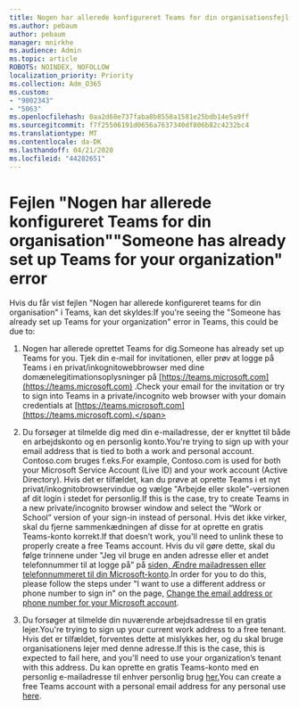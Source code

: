 ```yaml
---
title: Nogen har allerede konfigureret Teams for din organisationsfejl
ms.author: pebaum
author: pebaum
manager: mnirkhe
ms.audience: Admin
ms.topic: article
ROBOTS: NOINDEX, NOFOLLOW
localization_priority: Priority
ms.collection: Adm_O365
ms.custom:
- "9002343"
- "5063"
ms.openlocfilehash: 0aa2d68e737faba8b8558a1581e25bdb14e5a9ff
ms.sourcegitcommit: f7f25506191d0656a7637340df806b82c4232bc4
ms.translationtype: MT
ms.contentlocale: da-DK
ms.lasthandoff: 04/21/2020
ms.locfileid: "44282651"
---
```

# <a name="someone-has-already-set-up-teams-for-your-organization-error"></a><span data-ttu-id="333e5-102">Fejlen "Nogen har allerede konfigureret Teams for din organisation"</span><span class="sxs-lookup"><span data-stu-id="333e5-102">"Someone has already set up Teams for your organization" error</span></span>

<span data-ttu-id="333e5-103">Hvis du får vist fejlen "Nogen har allerede konfigureret teams for din organisation" i Teams, kan det skyldes:</span><span class="sxs-lookup"><span data-stu-id="333e5-103">If you're seeing the "Someone has already set up Teams for your organization" error in Teams, this could be due to:</span></span>

1. <span data-ttu-id="333e5-104">Nogen har allerede oprettet Teams for dig.</span><span class="sxs-lookup"><span data-stu-id="333e5-104">Someone has already set up Teams for you.</span></span> <span data-ttu-id="333e5-105">Tjek din e-mail for invitationen, eller prøv at logge på Teams i en privat/inkognitowebbrowser med dine domænelegitimationsoplysninger på [https://teams.microsoft.com](https://teams.microsoft.com) .</span><span class="sxs-lookup"><span data-stu-id="333e5-105">Check your email for the invitation or try to sign into Teams in a private/incognito web browser with your domain credentials at [https://teams.microsoft.com](https://teams.microsoft.com).</span></span>

2. <span data-ttu-id="333e5-106">Du forsøger at tilmelde dig med din e-mailadresse, der er knyttet til både en arbejdskonto og en personlig konto.</span><span class="sxs-lookup"><span data-stu-id="333e5-106">You're trying to sign up with your email address that is tied to both a work and personal account.</span></span> <span data-ttu-id="333e5-107">Contoso.com bruges f.eks.</span><span class="sxs-lookup"><span data-stu-id="333e5-107">For example, Contoso.com is used for both your Microsoft Service Account (Live ID) and your work account (Active Directory).</span></span> <span data-ttu-id="333e5-108">Hvis det er tilfældet, kan du prøve at oprette Teams i et nyt privat/inkognitobrowservindue og vælge "Arbejde eller skole"-versionen af dit login i stedet for personlig.</span><span class="sxs-lookup"><span data-stu-id="333e5-108">If this is the case, try to create Teams in a new private/incognito browser window and select the “Work or School” version of your sign-in instead of personal.</span></span> <span data-ttu-id="333e5-109">Hvis det ikke virker, skal du fjerne sammenkædningen af disse for at oprette en gratis Teams-konto korrekt.</span><span class="sxs-lookup"><span data-stu-id="333e5-109">If that doesn’t work, you'll need to unlink these to properly create a free Teams account.</span></span> <span data-ttu-id="333e5-110">Hvis du vil gøre dette, skal du følge trinnene under "Jeg vil bruge en anden adresse eller et andet telefonnummer til at logge på" på [siden, Ændre mailadressen eller telefonnummeret til din Microsoft-konto](https://support.microsoft.com/help/12407).</span><span class="sxs-lookup"><span data-stu-id="333e5-110">In order for you to do this, please follow the steps under "I want to use a different address or phone number to sign in" on the page, [Change the email address or phone number for your Microsoft account](https://support.microsoft.com/help/12407).</span></span>

3. <span data-ttu-id="333e5-111">Du forsøger at tilmelde din nuværende arbejdsadresse til en gratis lejer.</span><span class="sxs-lookup"><span data-stu-id="333e5-111">You're trying to sign up your current work address to a free tenant.</span></span> <span data-ttu-id="333e5-112">Hvis det er tilfældet, forventes dette at mislykkes her, og du skal bruge organisationens lejer med denne adresse.</span><span class="sxs-lookup"><span data-stu-id="333e5-112">If this is the case, this is expected to fail here, and you'll need to use your organization’s tenant with this address.</span></span> <span data-ttu-id="333e5-113">Du kan oprette en gratis Teams-konto med en personlig e-mailadresse til enhver personlig brug [her.](https://products.office.com/microsoft-teams/group-chat-software)</span><span class="sxs-lookup"><span data-stu-id="333e5-113">You can create a free Teams account with a personal email address for any personal use [here](https://products.office.com/microsoft-teams/group-chat-software).</span></span>
